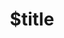 ---
title: $title
second_title: Aspose.3D for .NET API Reference
description: $description
type: docs
weight: $weight
url: /cs/net/$ref/
---